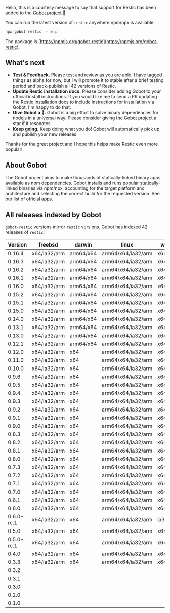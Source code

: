 Hello, this is a courtesy message to say that support for Restic has been added to the [Gobot project](https://www.npmjs.com/package/gobot) 🎸

You can run the latest version of `restic` anywhere npm/npx is available:

```bash
npx gobot restic --help
```

The package is [https://npmjs.org/gobot-restic](https://npmjs.org/gobot-restic).

## What's next

- **Test & Feedback.** Please test and review as you are able. I have tagged things as alpha for now, but I will promote it to stable after a brief testing period and back-publish all 42 versions of Restic.
- **Update Restic installation docs.** Please consider adding Gobot to your official install instructions. If you would like me to send a PR updating the Restic installation docs to include instructions for installation via Gobot, I'm happy to do that.
- **Give Gobot a 💫.** Gobot is a big effort to solve binary dependencies for nodejs in a universal way. Please consider giving [the Gobot project](https://github.com/benallfree/gobot) a star if it resonates.
- **Keep going.** Keep doing what you do! Gobot will automatically pick up and publish your new releases.

Thanks for the great project and I hope this helps make Restic even more popular!

## About Gobot

The Gobot project aims to make thousands of statically-linked binary apps available as npm dependencies. Gobot installs and runs popular statically-linked binaries via npm/npx, accounting for the target platform and architecture and selecting the correct build for the requested version. See our list of [official apps](https://www.npmjs.com/package/gobot#official-gobot-apps).

## All releases indexed by Gobot

`gobot-restic` versions mirror `restic` versions. Gobot has indexed 42 releases of `restic`:

| Version    | freebsd      | darwin    | linux              | win32    |
| ---------- | ------------ | --------- | ------------------ | -------- |
| 0.16.4     | x64/ia32/arm | arm64/x64 | arm64/x64/ia32/arm | x64/ia32 |
| 0.16.3     | x64/ia32/arm | arm64/x64 | arm64/x64/ia32/arm | x64/ia32 |
| 0.16.2     | x64/ia32/arm | arm64/x64 | arm64/x64/ia32/arm | x64/ia32 |
| 0.16.1     | x64/ia32/arm | arm64/x64 | arm64/x64/ia32/arm | x64/ia32 |
| 0.16.0     | x64/ia32/arm | arm64/x64 | arm64/x64/ia32/arm | x64/ia32 |
| 0.15.2     | x64/ia32/arm | arm64/x64 | arm64/x64/ia32/arm | x64/ia32 |
| 0.15.1     | x64/ia32/arm | arm64/x64 | arm64/x64/ia32/arm | x64/ia32 |
| 0.15.0     | x64/ia32/arm | arm64/x64 | arm64/x64/ia32/arm | x64/ia32 |
| 0.14.0     | x64/ia32/arm | arm64/x64 | arm64/x64/ia32/arm | x64/ia32 |
| 0.13.1     | x64/ia32/arm | arm64/x64 | arm64/x64/ia32/arm | x64/ia32 |
| 0.13.0     | x64/ia32/arm | arm64/x64 | arm64/x64/ia32/arm | x64/ia32 |
| 0.12.1     | x64/ia32/arm | arm64/x64 | arm64/x64/ia32/arm | x64/ia32 |
| 0.12.0     | x64/ia32/arm | x64       | arm64/x64/ia32/arm | x64/ia32 |
| 0.11.0     | x64/ia32/arm | x64       | arm64/x64/ia32/arm | x64/ia32 |
| 0.10.0     | x64/ia32/arm | x64       | arm64/x64/ia32/arm | x64/ia32 |
| 0.9.6      | x64/ia32/arm | x64       | arm64/x64/ia32/arm | x64/ia32 |
| 0.9.5      | x64/ia32/arm | x64       | arm64/x64/ia32/arm | x64/ia32 |
| 0.9.4      | x64/ia32/arm | x64       | arm64/x64/ia32/arm | x64/ia32 |
| 0.9.3      | x64/ia32/arm | x64       | arm64/x64/ia32/arm | x64/ia32 |
| 0.9.2      | x64/ia32/arm | x64       | arm64/x64/ia32/arm | x64/ia32 |
| 0.9.1      | x64/ia32/arm | x64       | arm64/x64/ia32/arm | x64/ia32 |
| 0.9.0      | x64/ia32/arm | x64       | arm64/x64/ia32/arm | x64/ia32 |
| 0.8.3      | x64/ia32/arm | x64       | arm64/x64/ia32/arm | x64/ia32 |
| 0.8.2      | x64/ia32/arm | x64       | arm64/x64/ia32/arm | x64/ia32 |
| 0.8.1      | x64/ia32/arm | x64       | arm64/x64/ia32/arm | x64/ia32 |
| 0.8.0      | x64/ia32/arm | x64       | arm64/x64/ia32/arm | x64/ia32 |
| 0.7.3      | x64/ia32/arm | x64       | arm64/x64/ia32/arm | x64/ia32 |
| 0.7.2      | x64/ia32/arm | x64       | arm64/x64/ia32/arm | x64/ia32 |
| 0.7.1      | x64/ia32/arm | x64       | arm64/x64/ia32/arm | x64/ia32 |
| 0.7.0      | x64/ia32/arm | x64       | arm64/x64/ia32/arm | x64/ia32 |
| 0.6.1      | x64/ia32/arm | x64       | arm64/x64/ia32/arm | x64/ia32 |
| 0.6.0      | x64/ia32/arm | x64       | arm64/x64/ia32/arm | x64/ia32 |
| 0.6.0-rc.1 | x64/ia32/arm | x64       | arm64/x64/ia32/arm | ia32     |
| 0.5.0      | x64/ia32/arm | x64       | arm64/x64/ia32/arm | x64/ia32 |
| 0.5.0-rc.1 | x64/ia32/arm | x64       | arm64/x64/ia32/arm | x64/ia32 |
| 0.4.0      | x64/ia32/arm | x64       | arm64/x64/ia32/arm | x64/ia32 |
| 0.3.3      | x64/ia32/arm | x64       | arm64/x64/ia32/arm | x64/ia32 |
| 0.3.2      |              |           |                    |          |
| 0.3.1      |              |           |                    |          |
| 0.3.0      |              |           |                    |          |
| 0.2.0      |              |           |                    |          |
| 0.1.0      |              |           |                    |          |
